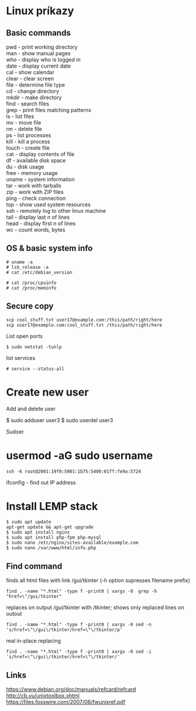 # Linux príkazy

## Basic commands

pwd - print working directory  
man - show manual pages  
who - display who is logged in  
date - display current date  
cal - show calendar  
clear - clear screen  
file - determine file type  
cd - change directory  
mkdir - make directory  
find - search files  
grep - print files matching patterns  
ls - list files  
mv - move file  
rm - delete file  
ps - list processes  
kill - kill a process  
touch - create file  
cat - display contents of file  
df - available disk space  
du - disk usage  
free - memory usage  
uname - system information  
tar - work with tarballs  
zip - work with ZIP files  
ping - check connection  
top - show used system resources  
ssh - remotely log to other linux machine  
tail - display last n of lines  
head - display first n of lines  
wc - count words, bytes  

## OS & basic system info

```
# uname -a
# lsb_release -a
# cat /etc/debian_version

# cat /proc/cpuinfo
# cat /proc/meminfo
```

## Secure copy

```
scp cool_stuff.txt user17@example.com:/this/path/right/here
scp user17@example.com:cool_stuff.txt /this/path/right/here
```

List open ports  


`$ sudo netstat -tunlp`

list services

`# service --status-all`

# Create new user

Add and delete user

$ sudo adduser user3
$ sudo userdel user3

Sudoer

# usermod -aG sudo username

`ssh -6 root@2001:19f0:5001:1b75:5400:01ff:fe9a:5724`

ifconfig - find out IP address 

# Install LEMP stack

```
$ sudo apt update
apt-get update && apt-get upgrade
$ sudo apt install nginx
$ sudo apt install php-fpm php-mysql
$ sudo nano /etc/nginx/sites-available/example.com
$ sudo nano /var/www/html/info.php
```


## Find command

finds all html files with link /gui/tkinter (-h option supresses filename prefix)  

`find . -name "*.html" -type f -print0 | xargs -0  grep -h "href=\"/gui/tkinter"`

replaces on output /gui/tkinter with /tkinter; shows only replaced lines on outout  

`find . -name "*.html" -type f -print0 | xargs -0 sed -n 's/href=\"\/gui\/tkinter/href=\"\/tkinter/p'`

real in-place replacing  

`find . -name "*.html" -type f -print0 | xargs -0 sed -i 's/href=\"\/gui\/tkinter/href=\"\/tkinter/'`

## Links

https://www.debian.org/doc/manuals/refcard/refcard
http://cb.vu/unixtoolbox.xhtml
https://files.fosswire.com/2007/08/fwunixref.pdf




